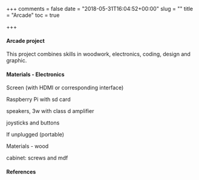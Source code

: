 +++
comments = false
date = "2018-05-31T16:04:52+00:00"
slug = ""
title = "Arcade"
toc = true

+++
#### Arcade project

This project combines skills in woodwork, electronics, coding, design and graphic.

#### Materials - Electronics

Screen (with HDMI or corresponding interface)

Raspberry Pi with sd card

speakers, 3w with class d amplifier

joysticks and buttons

If unplugged (portable)

Materials - wood

cabinet: screws and mdf

#### References